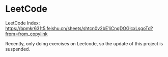 # LeetCode
LeetCode Index: https://bpmkr631t5.feishu.cn/sheets/shtcn0v2bE1iCngDOGlcxLsgoTd?from=from_copylink

Recently, only doing exercises on Leetcode, so the update of this project is suspended.